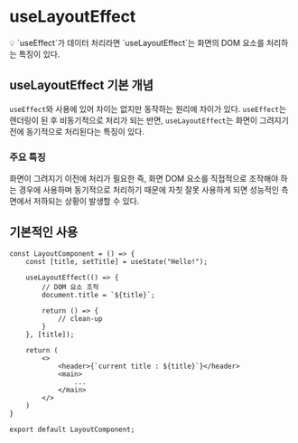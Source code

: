 # useLayoutEffect

<aside>
💡 `useEffect`가 데이터 처리라면 `useLayoutEffect`는 화면의 DOM 요소를 처리하는 특징이 있다.

</aside>

## useLayoutEffect 기본 개념

`useEffect`와 사용에 있어 차이는 없지만 동작하는 원리에 차이가 있다. `useEffect`는 렌더링이 된 후 비동기적으로 처리가 되는 반면, `useLayoutEffect`는 화면이 그려지기 전에 동기적으로 처리된다는 특징이 있다.

### 주요 특징

화면이 그려지기 이전에 처리가 필요한 즉, 화면 DOM 요소를 직접적으로 조작해야 하는 경우에 사용하며 동기적으로 처리하기 때문에 자칫 잘못 사용하게 되면 성능적인 측면에서 저하되는 상황이 발생할 수 있다.

## 기본적인 사용

```tsx
const LayoutComponent = () => {
	const [title, setTitle] = useState("Hello!");
	
	useLayoutEffect(() => {
		// DOM 요소 조작
		document.title = `${title}`;
		
		return () => {
			// clean-up
		}
	}, [title]);
	
	return (
		<>
			<header>{`current title : ${title}`}</header>
			<main>
				...
			</main>
		</>
	)
}

export default LayoutComponent;
```